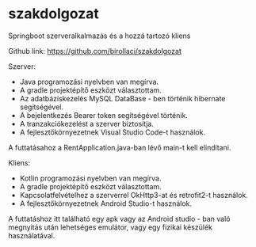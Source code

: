 # szakdolgozat
Springboot szerveralkalmazás és a hozzá tartozó kliens

Github link: https://github.com/birollaci/szakdolgozat

Szerver:
- Java programozási nyelvben van megírva.
- A gradle projektépítő eszközt választottam.
- Az adatbáziskezelés MySQL DataBase - ben történik hibernate segítségével.
- A bejelentkezés Bearer token segítségével történik.
- A tranzakciókezelést a szerver biztosítja.
- A fejlesztőkörnyezetnek Visual Studio Code-t használok.

A futtatásahoz a RentApplication.java-ban lévő main-t kell elindítani.

Kliens:
- Kotlin programozási nyelvben van megírva.
- A gradle projektépítő eszközt választottam.
- Kapcsolatfelvételhez a szerverrel OkHttp3-at és retrofit2-t használok.
- A fejlesztőkörnyezetnek Android Studio-t használok.

A futtatáshoz itt található egy apk vagy az Android studio - ban való megnyitás után lehetséges emulátor, vagy egy fizikai készülék használatával. 
